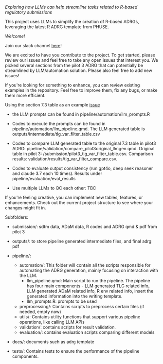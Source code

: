 *Exploring how LLMs can help streamline tasks related to R-based regulatory submissions*

This project uses LLMs to simplify the creation of R-based ADRGs, leveraging the latest R ADRG template from PHUSE.

*Welcome!*

Join our slack channel [here](https://app.slack.com/client/TUMBMR083/C08GA7FGR3R?cdn_fallback=2)!

We are excited to have you contribute to the project. To get started, 
please review our issues and feel free to take any open issues that interest you. We picked several
sections from the pilot 3 ADRG that can potentially be streamlined by LLM/automation solution. Please also 
feel free to add new issues!


If you're looking for something to enhance, you can review existing examples in the repository. 
Feel free to improve them, fix any bugs, or make them more efficient. 

Using the section 7.3 table as an example [issue](https://github.com/RConsortium/submissions-adrg-generation-pipeline/issues/2)

- the LLM prompts can be found in pipeline/automation/llm_prompts.R

- Codes to execute the prompts can be found in pipeline/automation/llm_pipeline.qmd. 
The LLM generated table is outputs/intermediate/tlg_var_filter_table.csv

- Codes to compare LLM generated table to the original 7.3 table in 
pilot3 ADRG: pipeline/validation/compare_pilot3original_llmgen.qmd. 
Original table in pilot 3: /submission/pilot3_tlg_var_filter_table.csv. 
Comparison results: validation/results/tlg_var_filter_compare.csv.

- Codes to evaluate output consistency (run gpt4o, deep seek reasoner and claude 3.7 each 10 times). 
Results under pipeline/evaluation/eval_results

- Use multiple LLMs to QC each other: TBC


If you're feeling creative, you can implement new tables, features, or enhancements. Check out the current project structure to see where your changes might fit in.


Subfolders:

- submission/: sdtm data, ADaM data, R codes and ADRG qmd & pdf from pilot 3  

- outputs/: to store pipeline generated intermediate files, and final adrg pdf

- pipeline/:
    - automation/: This folder will contain all the scripts responsible for automating the ADRG generation, mainly focusing on interaction with the LLM.
        - llm_pipeline.qmd: Main script to run the pipeline. 
        The pipeline has four main components - LLM generated TLG related info, LLM generated ADaM related info, 
        R env related info, insert the generated information into the writing template.
        - llm_prompts.R: prompts to be used
    - preprocessing/: Contains scripts to preprocess certain files (if needed, empty now)
    - utils/: Contains utility functions that support various pipeline operations, like calling LLM APIs
    - validation/: contains scripts for result validation. 
    - evaluation/: contains evaluation scripts comparing different models

- docs/: documents such as adrg template

- tests/: Contains tests to ensure the performance of the pipeline components.
